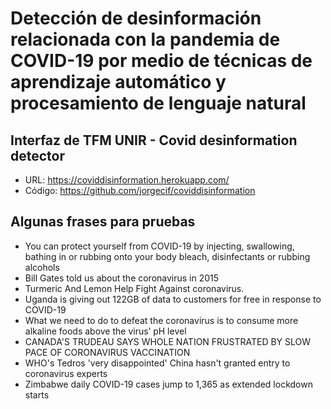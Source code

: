 # Detección de desinformación relacionada con la pandemia de COVID-19 por medio de técnicas de aprendizaje automático y procesamiento de lenguaje natural


## Interfaz de TFM UNIR - Covid desinformation detector

- URL: https://coviddisinformation.herokuapp.com/
- Código: https://github.com/jorgecif/coviddisinformation


## Algunas frases para pruebas
- You can protect yourself from COVID-19 by injecting, swallowing, bathing in or rubbing onto your body bleach, disinfectants or rubbing alcohols
- Bill Gates told us about the coronavirus in 2015
- Turmeric And Lemon Help Fight Against coronavirus.
- Uganda is giving out 122GB of data to customers for free in response to COVID-19
- What we need to do to defeat the coronavirus is to consume more alkaline foods above the virus’ pH level
- CANADA'S TRUDEAU SAYS WHOLE NATION FRUSTRATED BY SLOW PACE OF CORONAVIRUS VACCINATION
- WHO's Tedros 'very disappointed' China hasn't granted entry to coronavirus experts
- Zimbabwe daily COVID-19 cases jump to 1,365 as extended lockdown starts

